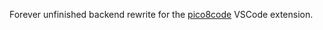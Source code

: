 Forever unfinished backend rewrite for the [pico8code](https://github.com/PictElm/pico8code) VSCode extension.
